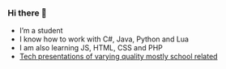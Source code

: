  ### Hi there 👋
 - I’m a student
 - I know how to work with C#, Java, Python and Lua
 - I am also learning JS, HTML, CSS and PHP
 - [Tech presentations of varying quality mostly school related](https://drive.google.com/drive/folders/1LF099KA0CPk_n-QYi3cfBRSAFAAKtKeY)

<!--
**R3XM4N/R3XM4N** is a ✨ _special_ ✨ repository because its `README.md` (this file) appears on your GitHub profile.

Here are some ideas to get you started:

- 🔭 I’m currently working on ...
- 🌱 I’m currently learning ...
- 👯 I’m looking to collaborate on ...
- 🤔 I’m looking for help with ...
- 💬 Ask me about ...
- 📫 How to reach me: ...
- 😄 Pronouns: ...
- ⚡ Fun fact: ...
-->
